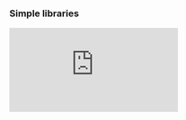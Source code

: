 ### Simple libraries

[![Build Status](https://www.facebook.com/v2.5/plugins/like.php?layout=button_count&href=https%3A%2F%2Fgithub.com%2Fsinhsac%2Fsimple-libraries)](https://www.facebook.com/v2.5/plugins/like.php?layout=button_count&href=https%3A%2F%2Fgithub.com%2Fsinhsac%2Fsimple-libraries)

